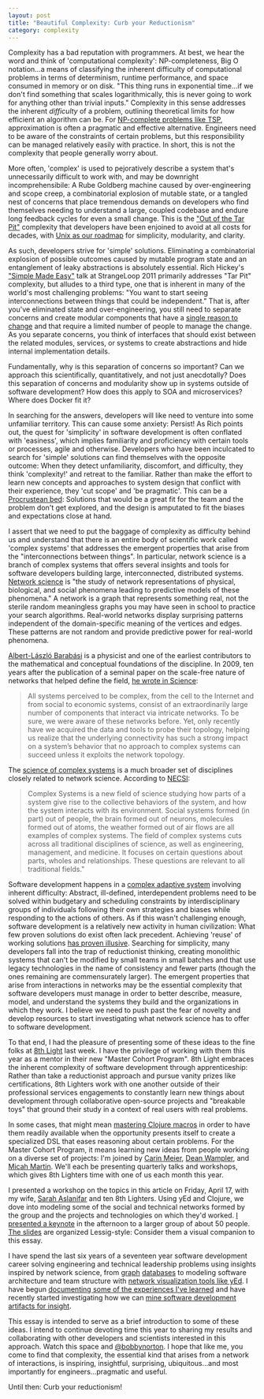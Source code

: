 ```yaml
---
layout: post
title: "Beautiful Complexity: Curb your Reductionism"
category: complexity
---
```


Complexity has a bad reputation with programmers. At best, we hear the word and think of 'computational complexity': NP-completeness, Big O notation...a means of classifying the inherent difficulty of computational problems in terms of determinism, runtime performance, and space consumed in memory or on disk. "This thing runs in exponential time...if we don't find something that scales logarithmically, this is never going to work for anything other than trivial inputs." Complexity in this sense addresses the inherent *difficulty* of a problem, outlining theoretical limits for how efficient an algorithm can be. For [NP-complete problems like TSP](http://en.wikipedia.org/wiki/Travelling_salesman_problem), approximation is often a pragmatic and effective alternative. Engineers need to be aware of the constraints of certain problems, but this responsibility can be managed relatively easily with practice. In short, this is not the complexity that people generally worry about.

More often, 'complex' is used to pejoratively describe a system that's unnecessarily difficult to work with, and may be downright incomprehensibile: A Rube Goldberg machine caused by over-engineering and scope creep, a combinatorial explosion of mutable state, or a tangled nest of concerns that place tremendous demands on developers who find themselves needing to understand a large, coupled codebase and endure long feedback cycles for even a small change. This is the ["Out of the Tar Pit"](http://web.mac.com/ben_moseley/frp/paper-v1_01.pdf) complexity that developers have been enjoined to avoid at all costs for decades, with [Unix as our roadmap](http://www.faqs.org/docs/artu/ch01s06.html) for simplicity, modularity, and clarity.

As such, developers strive for 'simple' solutions. Eliminating a combinatorial explosion of possible outcomes caused by mutable program state and an entanglement of leaky abstractions is absolutely essential. Rich Hickey's ["Simple Made Easy"](https://github.com/matthiasn/talk-transcripts/blob/master/Hickey_Rich/SimpleMadeEasy.md) talk at StrangeLoop 2011 primarily addresses "Tar Pit" complexity, but alludes to a third type, one that is inherent in many of the world's most challenging problems: "You want to start seeing interconnections between things that could be independent." That is, after you've eliminated state and over-engineering, you still need to separate concerns and create modular components that have a [single reason to change](http://blog.8thlight.com/uncle-bob/2014/05/08/SingleReponsibilityPrinciple.html) and that require a limited number of people to manage the change. As you separate concerns, you think of interfaces that should exist between the related modules, services, or systems to create abstractions and hide internal implementation details.

Fundamentally, why is this separation of concerns so important? Can we approach this scientifically, quantitatively, and not just anecdotally? Does this separation of concerns and modularity show up in systems outside of software development? How does this apply to SOA and microservices? Where does Docker fit it?

In searching for the answers, developers will like need to venture into some unfamiliar territory. This can cause some anxiety: Persist! As Rich points out, the quest for 'simplicity' in software development is often conflated with 'easiness', which implies familiarity and proficiency with certain tools or processes, agile and otherwise. Developers who have been inculcated to search for 'simple' solutions can find themselves with the opposite outcome: When they detect unfamiliarity, discomfort, and difficulty, they think 'complexity!' and retreat to the familiar. Rather than make the effort to learn new concepts and approaches to system design that conflict with their experience, they 'cut scope' and 'be pragmatic'. This can be a [Procrustean bed](http://en.wikipedia.org/wiki/Procrustes#Contemporary_usage): Solutions that would be a great fit for the team and the problem don't get explored, and the design is amputated to fit the biases and expectations close at hand.

I assert that we need to put the baggage of complexity as difficulty behind us and understand that there is an entire body of scientific work called 'complex systems' that addresses the emergent properties that arise from the "interconnections between things". In particular, network science is a branch of complex systems that offers several insights and tools for software developers building large, interconnected, distributed systems. [Network science](http://www.nap.edu/catalog/11516/network-science) is "the study of network representations of physical, biological, and social phenomena leading to predictive models of these phenomena." A network is a graph that represents something real, not the sterile random meaningless graphs you may have seen in school to practice your search algorithms. Real-world networks display surprising patterns independent of the domain-specific meaning of the vertices and edges. These patterns are not random and provide predictive power for real-world phenomena.

[Albert-László Barabási](http://barabasilab.com/personnel/who.php?who=Barabasi) is a physicist and one of the earliest contributors to the mathematical and conceptual foundations of the discipline. In 2009, ten years after the publication of a seminal paper on the scale-free nature of networks that helped define the field, [he wrote in Science](http://www.barabasilab.com/pubs/CCNR-ALB_Publications/200907-24_Science-Decade/200907-24_Science-Decade.pdf):

> All systems perceived to be complex, from the cell to the Internet and from social to economic systems, consist of an extraordinarily large number of components that interact via intricate networks. To be sure, we were aware of these networks before. Yet, only recently have we acquired the data and tools to probe their topology, helping us realize that the underlying connectivity has such a strong impact on a system’s behavior that no approach to complex systems can succeed unless it exploits the network topology.

The [science of complex systems](http://en.wikipedia.org/wiki/Complex_systems) is a much broader set of disciplines closely related to network science. According to [NECSI](http://necsi.edu/guide/):

> Complex Systems is a new field of science studying how parts of a system give rise to the collective behaviors of the system, and how the system interacts with its environment. Social systems formed (in part) out of people, the brain formed out of neurons, molecules formed out of atoms, the weather formed out of air flows are all examples of complex systems. The field of complex systems cuts across all traditional disciplines of science, as well as engineering, management, and medicine. It focuses on certain questions about parts, wholes and relationships. These questions are relevant to all traditional fields."

Software development happens in a [complex adaptive system](http://en.wikipedia.org/wiki/Complex_adaptive_system) involving inherent difficulty: Abstract, ill-defined, interdependent problems need to be solved within budgetary and scheduling constraints by interdisciplinary groups of individuals following their own strategies and biases while responding to the actions of others. As if this wasn't challenging enough, software development is a relatively new activity in human civilization: What few proven solutions do exist often lack precedent. Achieving 'reuse' of working solutions [has proven illusive](http://www.umcs.maine.edu/~ftp/wisr/wisr9/final-papers/Tracz.html). Searching for simplicity, many developers fall into the trap of reductionist thinking, creating monolithic systems that can't be modified by small teams in small batches and that use legacy technologies in the name of consistency and fewer parts (though the ones remaining are commensurately larger). The emergent properties that arise from interactions in networks may be the essential complexity that software developers must manage in order to better describe, measure, model, and understand the systems they build and the organizations in which they work. I believe we need to push past the fear of novelty and develop resources to start investigating what network science has to offer to software development.

To that end, I had the pleasure of presenting some of these ideas to the fine folks at [8th Light](http://8thlight.com) last week. I have the privilege of working with them this year as a mentor in their new "Master Cohort Program". 8th Light embraces the inherent complexity of software development through apprenticeship: Rather than take a reductionist approach and pursue vanity prizes like certifications, 8th Lighters work with one another outside of their professional services engagements to constantly learn new things about development through collaborative open-source projects and "breakable toys" that ground their study in a context of real users with real problems.

In some cases, that might mean [mastering Clojure macros](https://pragprog.com/book/cjclojure/mastering-clojure-macros) in order to have them readily available when the opportunity presents itself to create a specialized DSL that eases reasoning about certain problems. For the Master Cohort Program, it means learning new ideas from people working on a diverse set of projects: I'm joined by [Carin Meier](http://gigasquidsoftware.com), [Dean Wampler](https://deanwampler.github.io), and [Micah Martin](https://twitter.com/slagyr). We'll each be presenting quarterly talks and workshops, which gives 8th Lighters time with one of us each month this year.

I presented a workshop on the topics in this article on Friday, April 17, with my wife, [Sarah Aslanifar](https://www.linkedin.com/in/felfeli) and ten 8th Lighters. Using yEd and Clojure, we dove into modeling some of the social and technical networks formed by the group and the projects and technologies on which they'd worked. [I presented a keynote](https://speakerdeck.com/bobbyno/beautiful-complexity) in the afternoon to a larger group of about 50 people. [The slides](https://speakerdeck.com/bobbyno/beautiful-complexity) are organized Lessig-style: Consider them a visual companion to this essay.

I have spend the last six years of a seventeen year software development career solving engineering and technical leadership problems using insights inspired by network science, from [graph](http://techcrunch.com/2015/02/03/datastax-plots-aurelius-graph-database-acquihire/) [databases](http://neo4j.com/use-cases/) to modeling software architecture and team structure with [network visualization tools like yEd](http://www.yworks.com/en/products/yfiles/yed/). I have begun [documenting some of the experiences I've learned](http://shop.oreilly.com/product/0636920024422.do) and have recently started investigating how we can [mine software development artifacts for insight](http://cpan-explorer.org/2009/07/28/version-of-the-authors-graph-for-yapceu/).

This essay is intended to serve as a brief introduction to some of these ideas. I intend to continue devoting time this year to sharing my results and collaborating with other developers and scientists interested in this approach. Watch this space and [@bobbynorton](https://twitter.com/bobbynorton). I hope that like me, you come to find that complexity, the essential kind that arises from a network of interactions, is inspiring, insightful, surprising, ubiquitous...and most importantly for engineers...pragmatic and useful.

Until then: Curb your reductionism!



